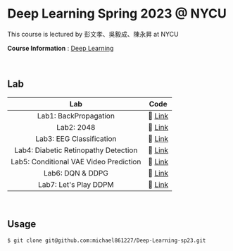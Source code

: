 # Deep Learning Spring 2023 @ NYCU

This course is lectured by 彭文孝、吳毅成、陳永昇 at NYCU

**Course Information** : [Deep Learning](https://timetable.nycu.edu.tw/?r=main/crsoutline&Acy=112&Sem=2&CrsNo=535507&lang=zh-tw)

<BR>

## Lab

|                  Lab                   |          Code          |
| :------------------------------------: | :--------------------: |
|         Lab1: BackPropagation          | :link: [Link](./Lab1/) |
|               Lab2: 2048               | :link: [Link](./Lab2)  |
|        Lab3: EEG Classification        | :link: [Link](./Lab3)  |
|  Lab4: Diabetic Retinopathy Detection  | :link: [Link](./Lab4)  |
| Lab5: Conditional VAE Video Prediction | :link: [Link](./Lab5)  |
|            Lab6: DQN & DDPG            | :link: [Link](./Lab6)  |
|         Lab7: Let's Play DDPM          | :link: [Link](./Lab7)  |

<BR>

## Usage

```shell
$ git clone git@github.com:michael861227/Deep-Learning-sp23.git
```
